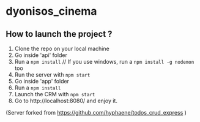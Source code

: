 # dyonisos_cinema

## How to launch the project ?

1. Clone the repo on your local machine
2. Go inside 'api' folder
3. Run a ```npm install``` // If you use windows, run a ```npm install -g nodemon``` too
4. Run the server with ```npm start```
5. Go inside 'app' folder
6. Run a ```npm install```
7. Launch the CRM with ```npm start```
8. Go to http://localhost:8080/ and enjoy it.

(Server forked from https://github.com/hyphaene/todos_crud_express )
